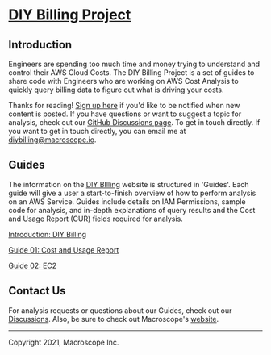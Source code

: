 # [DIY Billing Project](https://diy-billing.projects.macroscope.io/)



## Introduction

Engineers are spending too much time and money trying to understand and control their AWS Cloud Costs. The DIY Billing Project is a set of guides to share code with Engineers who are working on AWS Cost Analysis to quickly query billing data to figure out what is driving your costs. 

Thanks for reading! [Sign up here](https://preview.macroscope.io/sign-up) if you'd like to be notified when new content is posted. If you have questions or want to suggest a topic for analysis, check out our [GitHub Discussions page](https://github.com/getmacroscope/diy-billing/discussions). To get in touch directly. If you want to get in touch directly, you can email me at [diybilling@macroscope.io](mailto:diybilling@macroscope.io).



## Guides

The information on the [DIY BIlling](https://diy-billing.projects.macroscope.io/) website is structured in 'Guides'. Each guide will give a user a start-to-finish overview of how to perform analysis on an AWS Service. Guides include details on IAM Permissions, sample code for analysis, and in-depth explanations of query results and the Cost and Usage Report (CUR) fields required for analysis.

[Introduction: DIY Billing](https://diy-billing.projects.macroscope.io/guides/introduction/)

[Guide 01: Cost and Usage Report](https://diy-billing.projects.macroscope.io/guides/costandusagereport/)

[Guide 02: EC2](https://diy-billing.projects.macroscope.io/guides/ec2/)



## Contact Us
For analysis requests or questions about our Guides, check out our [Discussions](https://github.com/getmacroscope/diy-billing/discussions).
Also, be sure to check out Macroscope's [website](https://www.macroscope.io).



---

Copyright 2021, Macroscope Inc.
